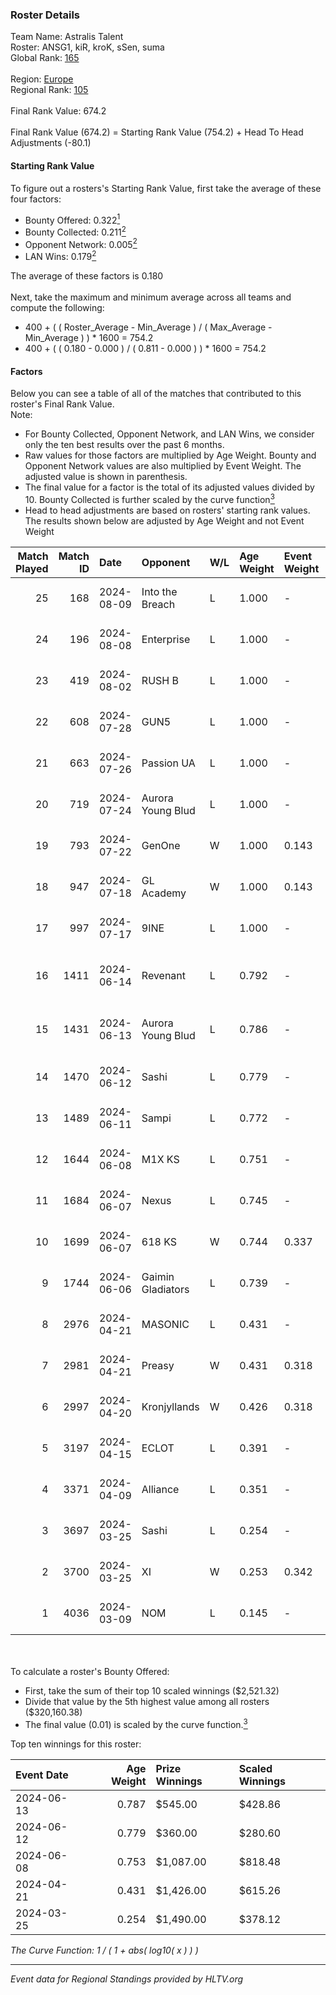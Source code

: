 ### Roster Details<br />
Team Name: Astralis Talent<br />
Roster: ANSG1, kiR, kroK, sSen, suma<br />
Global Rank: [165](../standings_global.md)<br />
<br />
Region: [Europe]( ../standings_europe.md)<br />
Regional Rank: [105]( ../standings_europe.md)<br />
<br />
Final Rank Value:  674.2<br />
<br />
Final Rank Value (674.2) = Starting Rank Value (754.2) + Head To Head Adjustments (-80.1)<br />

#### Starting Rank Value<br />
To figure out a rosters's Starting Rank Value, first take the average of these four factors:<br />
- Bounty Offered: 0.322[<sup>1</sup>](#table2)
- Bounty Collected: 0.211[<sup>2</sup>](#table1)
- Opponent Network: 0.005[<sup>2</sup>](#table1)
- LAN Wins: 0.179[<sup>2</sup>](#table1)

The average of these factors is 0.180<br />
<br />
Next, take the maximum and minimum average across all teams and compute the following:<br />
- 400 + ( ( Roster_Average - Min_Average ) / ( Max_Average - Min_Average ) ) * 1600 = 754.2
- 400 + ( ( 0.180 - 0.000 ) / ( 0.811 - 0.000 ) ) * 1600 = 754.2


#### Factors<br />
Below you can see a table of all of the matches that contributed to this roster's Final Rank Value.<br />
Note:<br />

- For Bounty Collected, Opponent Network, and LAN Wins, we consider only the ten best results over the past 6 months.
- Raw values for those factors are multiplied by Age Weight. Bounty and Opponent Network values are also multiplied by Event Weight. The adjusted value is shown in parenthesis.
- The final value for a factor is the total of its adjusted values divided by 10. Bounty Collected is further scaled by the curve function[<sup>3</sup>](#curveFunction)
- Head to head adjustments are based on rosters' starting rank values. The results shown below are adjusted by Age Weight and not Event Weight
<span id="table1"></span><br />


| Match Played | Match ID | Date       | Opponent          | W/L | Age Weight | Event Weight | Bounty Collected | Opponent Network | LAN Wins  | H2H Adj. | Roster                             |
| -: | -: | :- | :- | :- | :- | :- | :- | :- | :- | -: | :- |
|           25 |      168 | 2024-08-09 | Into the Breach   | L   | 1.000      | -            | -                | -                | -         |    -9.63 | ANSG1, kiR, kroK, sSen, suma       |
|           24 |      196 | 2024-08-08 | Enterprise        | L   | 1.000      | -            | -                | -                | -         |    -5.86 | ANSG1, kiR, kroK, sSen, suma       |
|           23 |      419 | 2024-08-02 | RUSH B            | L   | 1.000      | -            | -                | -                | -         |    -6.23 | ANSG1, kiR, kroK, sSen, suma       |
|           22 |      608 | 2024-07-28 | GUN5              | L   | 1.000      | -            | -                | -                | -         |    -9.64 | ANSG1, kiR, kroK, sSen, suma       |
|           21 |      663 | 2024-07-26 | Passion UA        | L   | 1.000      | -            | -                | -                | -         |    -3.15 | ANSG1, kiR, kroK, sSen, suma       |
|           20 |      719 | 2024-07-24 | Aurora Young Blud | L   | 1.000      | -            | -                | -                | -         |    -6.39 | ANSG1, kiR, kroK, sSen, suma       |
|           19 |      793 | 2024-07-22 | GenOne            | W   | 1.000      | 0.143        | 0.000 (0.000)    | 0.077 (0.011)    | 0 (0.000) |     8.27 | ANSG1, kiR, kroK, sSen, suma       |
|           18 |      947 | 2024-07-18 | GL Academy        | W   | 1.000      | 0.143        | 0.005 (0.001)    | 0.085 (0.012)    | 0 (0.000) |    16.18 | ANSG1, kiR, kroK, sSen, suma       |
|           17 |      997 | 2024-07-17 | 9INE              | L   | 1.000      | -            | -                | -                | -         |    -7.33 | ANSG1, kiR, kroK, sSen, suma       |
|           16 |     1411 | 2024-06-14 | Revenant          | L   | 0.792      | -            | -                | -                | -         |    -7.40 | alexsomfan, ANSG1, kiR, sSen, suma |
|           15 |     1431 | 2024-06-13 | Aurora Young Blud | L   | 0.786      | -            | -                | -                | -         |    -6.19 | alexsomfan, ANSG1, kiR, sSen, suma |
|           14 |     1470 | 2024-06-12 | Sashi             | L   | 0.779      | -            | -                | -                | -         |    -1.79 | ANSG1, kiR, kroK, sSen, suma       |
|           13 |     1489 | 2024-06-11 | Sampi             | L   | 0.772      | -            | -                | -                | -         |    -7.40 | ANSG1, kiR, kroK, sSen, suma       |
|           12 |     1644 | 2024-06-08 | M1X KS            | L   | 0.751      | -            | -                | -                | -         |    -8.87 | ANSG1, kiR, kroK, sSen, suma       |
|           11 |     1684 | 2024-06-07 | Nexus             | L   | 0.745      | -            | -                | -                | -         |   -11.23 | ANSG1, kiR, kroK, sSen, suma       |
|           10 |     1699 | 2024-06-07 | 618 KS            | W   | 0.744      | 0.337        | 0.000 (0.000)    | 0.000 (0.000)    | 1 (0.744) |     3.04 | ANSG1, kiR, kroK, sSen, suma       |
|            9 |     1744 | 2024-06-06 | Gaimin Gladiators | L   | 0.739      | -            | -                | -                | -         |    -6.03 | ANSG1, kiR, kroK, sSen, suma       |
|            8 |     2976 | 2024-04-21 | MASONIC           | L   | 0.431      | -            | -                | -                | -         |    -6.93 | ANSG1, JBOEN, kiR, kroK, tOPZ      |
|            7 |     2981 | 2024-04-21 | Preasy            | W   | 0.431      | 0.318        | 0.008 (0.001)    | 0.208 (0.028)    | 1 (0.431) |     7.08 | ANSG1, JBOEN, kiR, kroK, tOPZ      |
|            6 |     2997 | 2024-04-20 | Kronjyllands      | W   | 0.426      | 0.318        | 0.000 (0.000)    | 0.000 (0.000)    | 1 (0.426) |     1.72 | ANSG1, JBOEN, kiR, kroK, tOPZ      |
|            5 |     3197 | 2024-04-15 | ECLOT             | L   | 0.391      | -            | -                | -                | -         |    -0.88 | ANSG1, JBOEN, kiR, kroK, tOPZ      |
|            4 |     3371 | 2024-04-09 | Alliance          | L   | 0.351      | -            | -                | -                | -         |    -4.33 | ANSG1, JBOEN, kiR, kroK, tOPZ      |
|            3 |     3697 | 2024-03-25 | Sashi             | L   | 0.254      | -            | -                | -                | -         |    -5.00 | ANSG1, JBOEN, kiR, kroK, tOPZ      |
|            2 |     3700 | 2024-03-25 | XI                | W   | 0.253      | 0.342        | 0.000 (0.000)    | 0.000 (0.000)    | 0 (0.000) |     1.63 | ANSG1, JBOEN, kiR, kroK, tOPZ      |
|            1 |     4036 | 2024-03-09 | NOM               | L   | 0.145      | -            | -                | -                | -         |    -3.71 | ANSG1, JBOEN, kiR, kroK, tOPZ      |

<br />
<span id="table2"></span><br />
To calculate a roster's Bounty Offered:<br />

- First, take the sum of their top 10 scaled winnings ($2,521.32)
- Divide that value by the 5th highest value among all rosters ($320,160.38)
- The final value (0.01) is scaled by the curve function.[<sup>3</sup>](#curveFunction)

Top ten winnings for this roster:<br />

| Event Date | Age Weight | Prize Winnings | Scaled Winnings |
| :- | -: | :- | :- |
| 2024-06-13 |      0.787 | $545.00        | $428.86         |
| 2024-06-12 |      0.779 | $360.00        | $280.60         |
| 2024-06-08 |      0.753 | $1,087.00      | $818.48         |
| 2024-04-21 |      0.431 | $1,426.00      | $615.26         |
| 2024-03-25 |      0.254 | $1,490.00      | $378.12         |


<span id="curveFunction"></span>_The Curve Function: 1 / ( 1 + abs( log10( x ) ) )_<br />

---
_Event data for Regional Standings provided by HLTV.org_<br />
